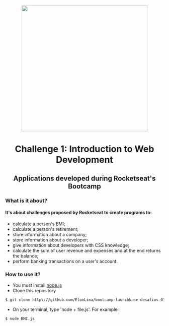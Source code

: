 <h1 align="center">
    <img src="https://camo.githubusercontent.com/268b1344409fac98c4eeda520482b6910c4ddcba/68747470733a2f2f73746f726167652e676f6f676c65617069732e636f6d2f676f6c64656e2d77696e642f626f6f7463616d702d6c61756e6368626173652f6c6f676f2e706e67" width="400px">
</h1>

<h1 align="center">
    Challenge 1: Introduction to Web Development
</h1>

<h2 align="center">Applications developed during Rocketseat's Bootcamp</h2>

###  What is it about?
#### It's about challenges proposed by Rocketseat to create programs to:
- calculate a person's BMI;
- calculate a person's retirement;
- store information about a company;
- store information about a developer;
- give information about developers with CSS knowledge;
- calculate the sum of user revenue and expenses and at the end returns the balance;
- perform banking transactions on a user's account.

### How to use it?
- You must install [node.js](https://nodejs.org/en/)
- Clone this repository
``` bash
$ git clone https://github.com/ElonLima/bootcamp-launchbase-desafios-01.git
```
- On your terminal, type 'node + file.js'. For example:
``` bash
$ node BMI.js
```
